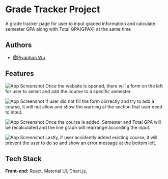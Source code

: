 
# Grade Tracker Project

A grade tracker page for user to input graded information and calculate semester GPA along with Total GPA(GPAX) at the same time

## Authors

- [@Piyaphon Wu](https://www.github.com/wpiyaphon)

## Features

![App Screenshot](https://www.linkpicture.com/q/1_init.png)
Once the website is opened, there will a form on the left for user to select and add the course to a specific semester.

![App Screenshot](https://www.linkpicture.com/q/2_formCheck.png)
If user did not fill the form correctly and try to add a course, it will not allow and show the warning at the section that user need to input. 

![App Screenshot](https://www.linkpicture.com/q/3_addedCourse.png)
Once the course is added, Semester and Total GPA will be recalculated and the line graph will rearrange according the input.

![App Screenshot](https://www.linkpicture.com/q/4_handleDuplicate.png)
Lastly, if user accidently added existing course, it will prevent the user to do so and show an error message at the bottom left.

## Tech Stack

**Front-end:** React, Material UI, Chart.js, 



